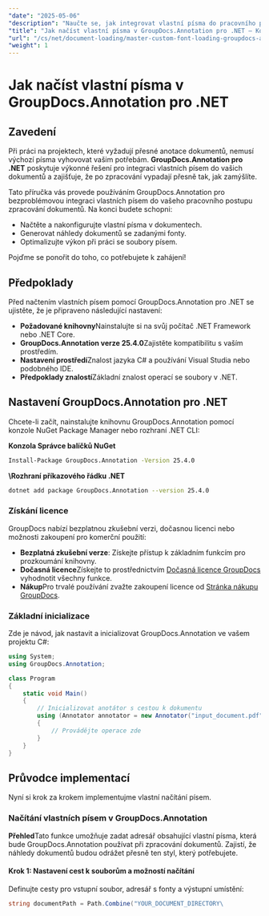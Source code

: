 ```yaml
---
"date": "2025-05-06"
"description": "Naučte se, jak integrovat vlastní písma do pracovního postupu zpracování dokumentů pomocí GroupDocs.Annotation pro .NET. Vylepšete své anotace pomocí přesného stylování písma."
"title": "Jak načíst vlastní písma v GroupDocs.Annotation pro .NET – Komplexní průvodce"
"url": "/cs/net/document-loading/master-custom-font-loading-groupdocs-annotation-dotnet/"
"weight": 1
---
```


# Jak načíst vlastní písma v GroupDocs.Annotation pro .NET

## Zavedení

Při práci na projektech, které vyžadují přesné anotace dokumentů, nemusí výchozí písma vyhovovat vašim potřebám. **GroupDocs.Annotation pro .NET** poskytuje výkonné řešení pro integraci vlastních písem do vašich dokumentů a zajišťuje, že po zpracování vypadají přesně tak, jak zamýšlíte.

Tato příručka vás provede používáním GroupDocs.Annotation pro bezproblémovou integraci vlastních písem do vašeho pracovního postupu zpracování dokumentů. Na konci budete schopni:
- Načtěte a nakonfigurujte vlastní písma v dokumentech.
- Generovat náhledy dokumentů se zadanými fonty.
- Optimalizujte výkon při práci se soubory písem.

Pojďme se ponořit do toho, co potřebujete k zahájení!

## Předpoklady

Před načtením vlastních písem pomocí GroupDocs.Annotation pro .NET se ujistěte, že je připraveno následující nastavení:
- **Požadované knihovny**Nainstalujte si na svůj počítač .NET Framework nebo .NET Core.
- **GroupDocs.Annotation verze 25.4.0**Zajistěte kompatibilitu s vaším prostředím.
- **Nastavení prostředí**Znalost jazyka C# a používání Visual Studia nebo podobného IDE.
- **Předpoklady znalostí**Základní znalost operací se soubory v .NET.

## Nastavení GroupDocs.Annotation pro .NET

Chcete-li začít, nainstalujte knihovnu GroupDocs.Annotation pomocí konzole NuGet Package Manager nebo rozhraní .NET CLI:

**Konzola Správce balíčků NuGet**
```bash
Install-Package GroupDocs.Annotation -Version 25.4.0
```

**\Rozhraní příkazového řádku .NET**
```bash
dotnet add package GroupDocs.Annotation --version 25.4.0
```

### Získání licence

GroupDocs nabízí bezplatnou zkušební verzi, dočasnou licenci nebo možnosti zakoupení pro komerční použití:
- **Bezplatná zkušební verze**: Získejte přístup k základním funkcím pro prozkoumání knihovny.
- **Dočasná licence**Získejte to prostřednictvím [Dočasná licence GroupDocs](https://purchase.groupdocs.com/temporary-license/) vyhodnotit všechny funkce.
- **Nákup**Pro trvalé používání zvažte zakoupení licence od [Stránka nákupu GroupDocs](https://purchase.groupdocs.com/buy).

### Základní inicializace

Zde je návod, jak nastavit a inicializovat GroupDocs.Annotation ve vašem projektu C#:

```csharp
using System;
using GroupDocs.Annotation;

class Program
{
    static void Main()
    {
        // Inicializovat anotátor s cestou k dokumentu
        using (Annotator annotator = new Annotator("input_document.pdf"))
        {
            // Provádějte operace zde
        }
    }
}
```

## Průvodce implementací

Nyní si krok za krokem implementujme vlastní načítání písem.

### Načítání vlastních písem v GroupDocs.Annotation

**Přehled**Tato funkce umožňuje zadat adresář obsahující vlastní písma, která bude GroupDocs.Annotation používat při zpracování dokumentů. Zajistí, že náhledy dokumentů budou odrážet přesně ten styl, který potřebujete.

#### Krok 1: Nastavení cest k souborům a možností načítání

Definujte cesty pro vstupní soubor, adresář s fonty a výstupní umístění:

```csharp
string documentPath = Path.Combine("YOUR_DOCUMENT_DIRECTORY\